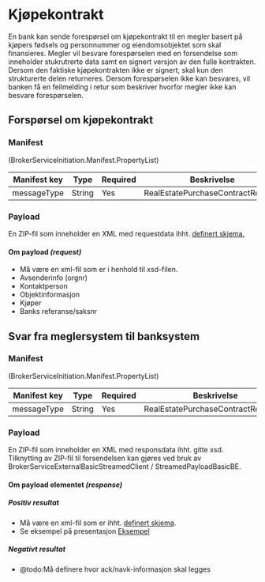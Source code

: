 # Kjøpekontrakt
En bank kan sende forespørsel om kjøpekontrakt til en megler basert på kjøpers fødsels og personnummer og eiendomsobjektet som skal finansieres.
Megler vil besvare forespørselen med en forsendelse som inneholder stukrutrerte data samt en signert versjon av den fulle kontrakten.
Dersom den faktiske kjøpekontrakten ikke er signert, skal kun den strukturerte delen returneres.
Dersom forespørselen ikke kan besvares, vil banken få en feilmelding i retur som beskriver hvorfor megler ikke kan besvare forespørselen.

## Forspørsel om kjøpekontrakt

### Manifest
(BrokerServiceInitiation.Manifest.PropertyList)

|Manifest key|Type|Required|Beskrivelse|
|--- |--- |--- |--- |
|messageType|String|Yes|RealEstatePurchaseContractRequest|

### Payload
En ZIP-fil som inneholder en XML med requestdata ihht. [definert skjema.](xsd/dsbm-1.0.0.xsd)

#### Om payload *(request)*
- Må være en xml-fil som er i henhold til xsd-filen.
- Avsenderinfo (orgnr)
- Kontaktperson
- Objektinformasjon
- Kjøper
- Banks referanse/saksnr

## Svar fra meglersystem til banksystem

### Manifest
(BrokerServiceInitiation.Manifest.PropertyList)

|Manifest key|Type|Required|Beskrivelse|
|--- |--- |--- |--- |
|messageType|String|Yes|RealEstatePurchaseContractResponse|

### Payload
En ZIP-fil som inneholder en XML med responsdata ihht. gitte xsd.
Tilknytting av ZIP-fil til forsendelsen kan gjøres ved bruk av BrokerServiceExternalBasicStreamedClient / StreamedPayloadBasicBE.
		
#### Om payload elementet *(response)*

##### Positiv resultat
- Må være en xml-fil som er ihht. [definert skjema](xsd/dsbm-1.0.0.xsd).
- Se eksempel på presentasjon [Eksempel](examples/example.png)

##### Negativt resultat
- @todo:Må definere hvor ack/navk-informasjon skal legges
